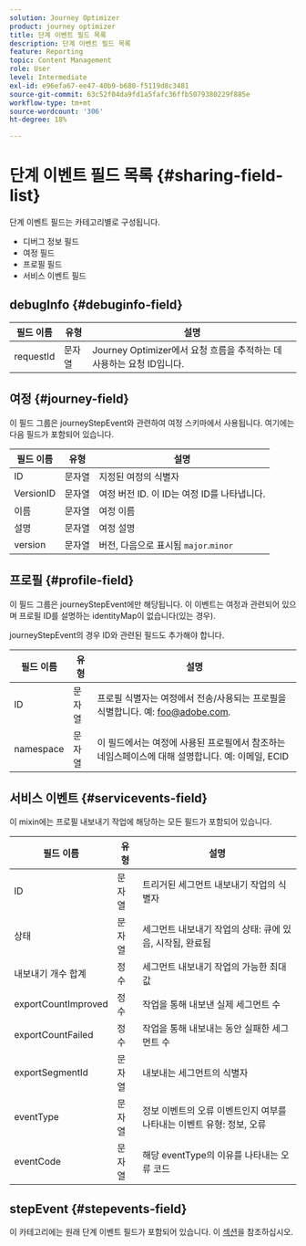 ```yaml
---
solution: Journey Optimizer
product: journey optimizer
title: 단계 이벤트 필드 목록
description: 단계 이벤트 필드 목록
feature: Reporting
topic: Content Management
role: User
level: Intermediate
exl-id: e96efa67-ee47-40b9-b680-f5119d8c3481
source-git-commit: 63c52f04da9fd1a5fafc36ffb5079380229f885e
workflow-type: tm+mt
source-wordcount: '306'
ht-degree: 18%

---
```


# 단계 이벤트 필드 목록 {#sharing-field-list}

단계 이벤트 필드는 카테고리별로 구성됩니다.

* 디버그 정보 필드
* 여정 필드
* 프로필 필드
* 서비스 이벤트 필드

## debugInfo {#debuginfo-field}

| 필드 이름 | 유형 | 설명 |
|---|---|------------|
| requestId | 문자열 | Journey Optimizer에서 요청 흐름을 추적하는 데 사용하는 요청 ID입니다. |

## 여정 {#journey-field}

이 필드 그룹은 journeyStepEvent와 관련하여 여정 스키마에서 사용됩니다. 여기에는 다음 필드가 포함되어 있습니다.

| 필드 이름 | 유형 | 설명 |
|---|---|------------|
| ID | 문자열 | 지정된 여정의 식별자 |
| VersionID | 문자열 | 여정 버전 ID. 이 ID는 여정 ID를 나타냅니다. |
| 이름 | 문자열 | 여정 이름 |
| 설명 | 문자열 | 여정 설명 |
| version | 문자열 | 버전, 다음으로 표시됨 `major`.`minor` |

## 프로필 {#profile-field}

이 필드 그룹은 journeyStepEvent에만 해당됩니다. 이 이벤트는 여정과 관련되어 있으며 프로필 ID를 설명하는 identityMap이 없습니다(있는 경우).

journeyStepEvent의 경우 ID와 관련된 필드도 추가해야 합니다.

| 필드 이름 | 유형 | 설명 |
|---|---|------------|
| ID | 문자열 | 프로필 식별자는 여정에서 전송/사용되는 프로필을 식별합니다. 예: foo@adobe.com. |
| namespace | 문자열 | 이 필드에서는 여정에 사용된 프로필에서 참조하는 네임스페이스에 대해 설명합니다. 예: 이메일, ECID |

## 서비스 이벤트 {#servicevents-field}

이 mixin에는 프로필 내보내기 작업에 해당하는 모든 필드가 포함되어 있습니다.

| 필드 이름 | 유형 | 설명 |
|---|---|------------|
| ID | 문자열 | 트리거된 세그먼트 내보내기 작업의 식별자 |
| 상태 | 문자열 | 세그먼트 내보내기 작업의 상태: 큐에 있음, 시작됨, 완료됨 |
| 내보내기 개수 합계 | 정수 | 세그먼트 내보내기 작업의 가능한 최대 값 |
| exportCountImproved | 정수 | 작업을 통해 내보낸 실제 세그먼트 수 |
| exportCountFailed | 정수 | 작업을 통해 내보내는 동안 실패한 세그먼트 수 |
| exportSegmentId | 문자열 | 내보내는 세그먼트의 식별자 |
| eventType | 문자열 | 정보 이벤트의 오류 이벤트인지 여부를 나타내는 이벤트 유형: 정보, 오류 |
| eventCode | 문자열 | 해당 eventType의 이유를 나타내는 오류 코드 |

## stepEvent {#stepevents-field}

이 카테고리에는 원래 단계 이벤트 필드가 포함되어 있습니다. 이 [섹션](../reports/sharing-legacy-fields.md)을 참조하십시오.

